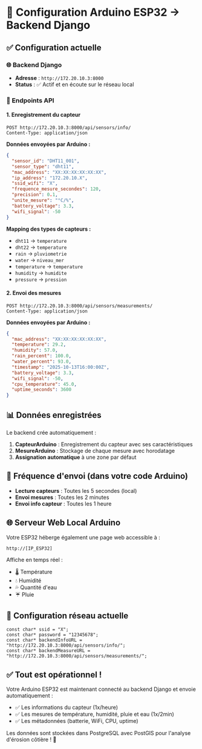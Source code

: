 # 📡 Configuration Arduino ESP32 → Backend Django

## ✅ Configuration actuelle

### 🌐 Backend Django
- **Adresse** : `http://172.20.10.3:8000`
- **Status** : ✅ Actif et en écoute sur le réseau local

### 🔌 Endpoints API

#### 1. Enregistrement du capteur
```
POST http://172.20.10.3:8000/api/sensors/info/
Content-Type: application/json
```

**Données envoyées par Arduino :**
```json
{
  "sensor_id": "DHT11_001",
  "sensor_type": "dht11",
  "mac_address": "XX:XX:XX:XX:XX:XX",
  "ip_address": "172.20.10.X",
  "ssid_wifi": "X",
  "frequence_mesure_secondes": 120,
  "precision": 0.1,
  "unite_mesure": "°C/%",
  "battery_voltage": 3.3,
  "wifi_signal": -50
}
```

**Mapping des types de capteurs :**
- `dht11` → `temperature`
- `dht22` → `temperature`
- `rain` → `pluviometrie`
- `water` → `niveau_mer`
- `temperature` → `temperature`
- `humidity` → `humidite`
- `pressure` → `pression`

#### 2. Envoi des mesures
```
POST http://172.20.10.3:8000/api/sensors/measurements/
Content-Type: application/json
```

**Données envoyées par Arduino :**
```json
{
  "mac_address": "XX:XX:XX:XX:XX:XX",
  "temperature": 29.2,
  "humidity": 57.0,
  "rain_percent": 100.0,
  "water_percent": 93.0,
  "timestamp": "2025-10-13T16:00:00Z",
  "battery_voltage": 3.3,
  "wifi_signal": -50,
  "cpu_temperature": 45.0,
  "uptime_seconds": 3600
}
```

## 📊 Données enregistrées

Le backend crée automatiquement :
1. **CapteurArduino** : Enregistrement du capteur avec ses caractéristiques
2. **MesureArduino** : Stockage de chaque mesure avec horodatage
3. **Assignation automatique** à une zone par défaut

## 🔄 Fréquence d'envoi (dans votre code Arduino)

- **Lecture capteurs** : Toutes les 5 secondes (local)
- **Envoi mesures** : Toutes les 2 minutes
- **Envoi info capteur** : Toutes les 1 heure

## 🌐 Serveur Web Local Arduino

Votre ESP32 héberge également une page web accessible à :
```
http://[IP_ESP32]
```
Affiche en temps réel :
- 🌡️ Température
- 💧 Humidité  
- 💦 Quantité d'eau
- ☔ Pluie

## 🔧 Configuration réseau actuelle

```arduino
const char* ssid = "X";
const char* password = "12345678";
const char* backendInfoURL = "http://172.20.10.3:8000/api/sensors/info/";
const char* backendMeasureURL = "http://172.20.10.3:8000/api/sensors/measurements/";
```

## ✅ Tout est opérationnel !

Votre Arduino ESP32 est maintenant connecté au backend Django et envoie automatiquement :
- ✅ Les informations du capteur (1x/heure)
- ✅ Les mesures de température, humidité, pluie et eau (1x/2min)
- ✅ Les métadonnées (batterie, WiFi, CPU, uptime)

Les données sont stockées dans PostgreSQL avec PostGIS pour l'analyse d'érosion côtière ! 🌊

